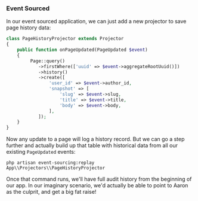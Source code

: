 ### Event Sourced

In our event sourced application, we can just add a new projector to save
page history data:

```php
class PageHistoryProjector extends Projector
{
	public function onPageUpdated(PageUpdated $event)
	{
	     Page::query()
	        ->firstWhere(['uuid' => $event->aggregateRootUuid()])
	        ->history()
	        ->create([
	            'user_id' => $event->author_id,
                'snapshot' => [
                    'slug' => $event->slug,
                    'title' => $event->title,
                    'body' => $event->body,
                ],
            ]);
	}
}
```

Now any update to a page will log a history record. But we can go a step further 
and actually build up that table with historical data from all our existing 
`PageUpdated` events:

```shell
php artisan event-sourcing:replay App\\Projectors\\PageHistoryProjector
```

Once that command runs, we'll have full audit history from the beginning of
our app. In our imaginary scenario, we'd actually be able to point to Aaron
as the culprit, and get a big fat raise!
